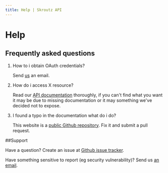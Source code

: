 ```yaml
---
title: Help | Skroutz API
---
```


  <h1>Help</h1>


## Frequently asked questions

<ol>
  <li>
    <p class="question">How to i obtain OAuth credentials?</p>
    <p class="answer">Send <a href="mailto:api@skroutz.gr">us</a> an email.</p>
  </li>
  <li>
    <p class="question">How do i access X resource?</p>
    <p class="answer">Read our <a href="#">API documentation</a>
thoroughly, if you can't find what you want it may be due to missing documentation or it may something we've decided not to expose.</p>
  </li>
  <li>
    <p class="question">I found a typo in the documentation what do i do?</p>
    <p class="answer">This website is a <a href="https://github.com/skroutz/developer.skroutz.gr">public Github repository</a>. Fix it and submit a pull request.</p>
  </li>
</ol>

##Support


<p>
  Have a question? Create an issue at 
  <a href="https://github.com/skroutz/developer.skroutz.gr/issue">Github
issue tracker</a>.
</p>
<p>
  Have something sensitive to report (eg security vulnerability)? Send us
  <a href="mailto:api@skroutz.gr">an email</a>.
</p>
